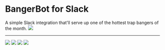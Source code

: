 BangerBot for Slack
===

A simple Slack integration that'll serve up one of the hottest trap bangers of the month.
![](http://i.imgur.com/ktl6Bez.png)
___

![](http://cdn.onlythebeat.com/wp-content/uploads/2013/11/vPds6.gif)
![](https://images.rapgenius.com/8a5cb3457f35fb960349ca11dbbe25f5.400x224x12.gif)
![](https://s-media-cache-ak0.pinimg.com/originals/e3/50/8a/e3508ad29e03bc74c3c63c9b505ff144.jpg)
![](http://content.asos-media.com/~/media/160115043434/Images/uk/2015/01/16-friday/OMG/sophia-grace-youtube.gif?mw=603)